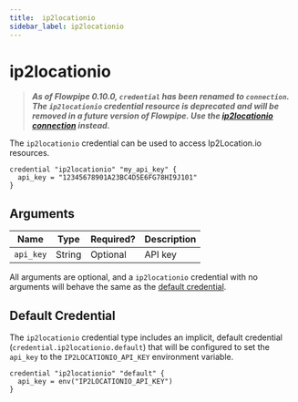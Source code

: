 ```yaml
---
title:  ip2locationio
sidebar_label: ip2locationio
---
```


# ip2locationio


> ***As of Flowpipe 0.10.0, `credential` has been renamed to `connection`.  The `ip2locationio` credential resource is deprecated and will be removed in a future version of Flowpipe. Use the [ip2locationio connection](/docs/reference/config-files/connection/ip2locationio) instead.***


The `ip2locationio` credential can be used to access Ip2Location.io resources.

```hcl
credential "ip2locationio" "my_api_key" {
  api_key = "12345678901A23BC4D5E6FG78HI9J101"
}
```

## Arguments

| Name            | Type    | Required?| Description
|-----------------|---------|----------|-------------------
| `api_key`       |  String | Optional | API key

All arguments are optional, and a `ip2locationio` credential with no arguments will behave the same as the [default credential](#default-credential).

## Default Credential

The `ip2locationio` credential type includes an implicit, default credential (`credential.ip2locationio.default`) that will be configured to set the `api_key` to the `IP2LOCATIONIO_API_KEY` environment variable.

```hcl
credential "ip2locationio" "default" {
  api_key = env("IP2LOCATIONIO_API_KEY")
}
```
